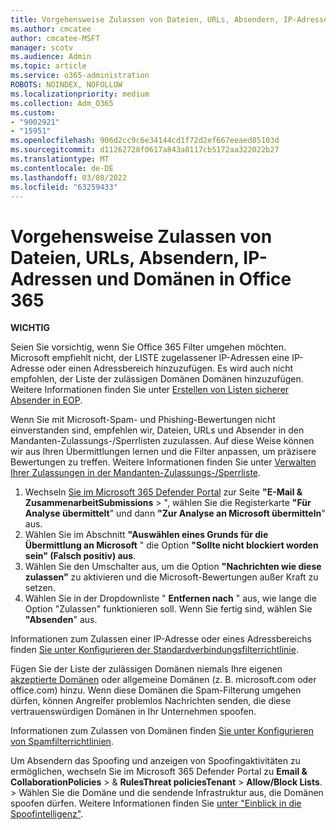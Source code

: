 ```yaml
---
title: Vorgehensweise Zulassen von Dateien, URLs, Absendern, IP-Adressen und Domänen in Office 365
ms.author: cmcatee
author: cmcatee-MSFT
manager: scotv
ms.audience: Admin
ms.topic: article
ms.service: o365-administration
ROBOTS: NOINDEX, NOFOLLOW
ms.localizationpriority: medium
ms.collection: Adm_O365
ms.custom:
- "9002921"
- "15951"
ms.openlocfilehash: 906d2cc9c6e34144cd1f72d2ef667eeaed85103d
ms.sourcegitcommit: d11262728f0617a843a0117cb5172aa322022b27
ms.translationtype: MT
ms.contentlocale: de-DE
ms.lasthandoff: 03/08/2022
ms.locfileid: "63259433"
---
```

# <a name="how-to-allow-files-urls-senders-ip-addresses-and-domains-in-office-365"></a>Vorgehensweise Zulassen von Dateien, URLs, Absendern, IP-Adressen und Domänen in Office 365

**WICHTIG**

Seien Sie vorsichtig, wenn Sie Office 365 Filter umgehen möchten. Microsoft empfiehlt nicht, der LISTE zugelassener IP-Adressen eine IP-Adresse oder einen Adressbereich hinzuzufügen. Es wird auch nicht empfohlen, der Liste der zulässigen Domänen Domänen hinzuzufügen. Weitere Informationen finden Sie unter [Erstellen von Listen sicherer Absender in EOP](https://docs.microsoft.com/microsoft-365/security/office-365-security/create-safe-sender-lists-in-office-365).

Wenn Sie mit Microsoft-Spam- und Phishing-Bewertungen nicht einverstanden sind, empfehlen wir, Dateien, URLs und Absender in den Mandanten-Zulassungs-/Sperrlisten zuzulassen. Auf diese Weise können wir aus Ihren Übermittlungen lernen und die Filter anpassen, um präzisere Bewertungen zu treffen. Weitere Informationen finden Sie unter [Verwalten Ihrer Zulassungen in der Mandanten-Zulassungs-/Sperrliste](https://docs.microsoft.com/microsoft-365/security/office-365-security/manage-tenant-allows).

1. Wechseln [Sie im Microsoft 365 Defender Portal](https://go.microsoft.com/fwlink/p/?linkid=2077139) zur Seite **"E-Mail &** **ZusammenarbeitSubmissions** > ", wählen Sie die Registerkarte **"Für Analyse übermittelt**" und dann **"Zur Analyse an Microsoft übermitteln**" aus.
2. Wählen Sie im Abschnitt **"Auswählen eines Grunds für die Übermittlung an Microsoft** " die Option **"Sollte nicht blockiert worden sein" (Falsch positiv) aus**.
3. Wählen Sie den Umschalter aus, um die Option **"Nachrichten wie diese zulassen"** zu aktivieren und die Microsoft-Bewertungen außer Kraft zu setzen.
4. Wählen Sie in der Dropdownliste " **Entfernen nach** " aus, wie lange die Option "Zulassen" funktionieren soll. Wenn Sie fertig sind, wählen Sie **"Absenden**" aus.

Informationen zum Zulassen einer IP-Adresse oder eines Adressbereichs finden [Sie unter Konfigurieren der Standardverbindungsfilterrichtlinie](https://docs.microsoft.com/microsoft-365/security/office-365-security/configure-the-connection-filter-policy#use-the-microsoft-365-defender-portal-to-modify-the-default-connection-filter-policy).

Fügen Sie der Liste der zulässigen Domänen niemals Ihre eigenen [akzeptierte Domänen](https://docs.microsoft.com/exchange/mail-flow-best-practices/manage-accepted-domains/manage-accepted-domains) oder allgemeine Domänen (z. B. microsoft.com oder office.com) hinzu. Wenn diese Domänen die Spam-Filterung umgehen dürfen, können Angreifer problemlos Nachrichten senden, die diese vertrauenswürdigen Domänen in Ihr Unternehmen spoofen.

Informationen zum Zulassen von Domänen finden [Sie unter Konfigurieren von Spamfilterrichtlinien](https://docs.microsoft.com/microsoft-365/security/office-365-security/configure-your-spam-filter-policies).

Um Absendern das Spoofing und anzeigen von Spoofingaktivitäten zu ermöglichen, wechseln Sie im Microsoft 365 Defender Portal zu **Email &** **CollaborationPolicies** >  & **RulesThreat policiesTenant** >  **Allow/Block Lists**. >  Wählen Sie die Domäne und die sendende Infrastruktur aus, die Domänen spoofen dürfen. Weitere Informationen finden Sie [unter "Einblick in die Spoofintelligenz"](https://docs.microsoft.com/microsoft-365/security/office-365-security/learn-about-spoof-intelligence).
